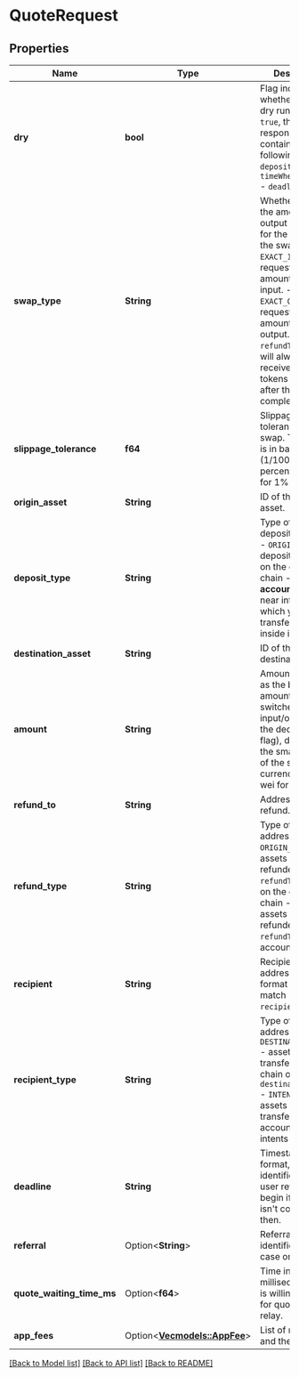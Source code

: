 # QuoteRequest

## Properties

Name | Type | Description | Notes
------------ | ------------- | ------------- | -------------
**dry** | **bool** | Flag indicating whether this is a dry run request. If `true`, the response will **NOT** contain the following fields: - `depositAddress` - `timeWhenInactive` - `deadline` | 
**swap_type** | **String** | Whether to use the amount as the output or the input for the basis of the swap: - `EXACT_INPUT` - request output amount for exact input. - `EXACT_OUTPUT` - request output amount for exact output. The `refundTo` address will always receive excess tokens back even after the swap is complete. | 
**slippage_tolerance** | **f64** | Slippage tolerance for the swap. This value is in basis points (1/100th of a percent), e.g. 100 for 1% slippage. | 
**origin_asset** | **String** | ID of the origin asset. | 
**deposit_type** | **String** | Type of the deposit address: - `ORIGIN_CHAIN` - deposit address on the origin chain - `INTENTS` - **account ID** inside near intents to which you should transfer assets inside intents. | 
**destination_asset** | **String** | ID of the destination asset. | 
**amount** | **String** | Amount to swap as the base amount (can be switched to exact input/output using the dedicated flag), denoted in the smallest unit of the specified currency (e.g., wei for ETH). | 
**refund_to** | **String** | Address for user refund. | 
**refund_type** | **String** | Type of refund address: - `ORIGIN_CHAIN` - assets will be refunded to `refundTo` address on the origin chain - `INTENTS` - assets will be refunded to `refundTo` intents account | 
**recipient** | **String** | Recipient address. The format should match `recipientType`. | 
**recipient_type** | **String** | Type of recipient address: - `DESTINATION_CHAIN` - assets will be transferred to chain of `destinationAsset` - `INTENTS` - assets will be transferred to account inside intents | 
**deadline** | **String** | Timestamp in ISO format, that identifies when user refund will begin if the swap isn't completed by then. | 
**referral** | Option<**String**> | Referral identifier(lower case only) | [optional]
**quote_waiting_time_ms** | Option<**f64**> | Time in milliseconds user is willing to wait for quote from relay. | [optional][default to 3000]
**app_fees** | Option<[**Vec<models::AppFee>**](AppFee.md)> | List of recipients and their fees | [optional]

[[Back to Model list]](../README.md#documentation-for-models) [[Back to API list]](../README.md#documentation-for-api-endpoints) [[Back to README]](../README.md)


